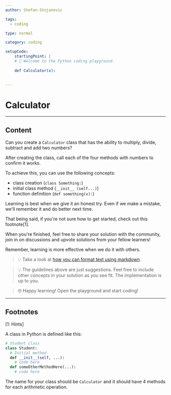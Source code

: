 ```yaml
---
author: Stefan-Stojanovic

tags:
  - coding

type: normal

category: coding

setupCode:
	startingPoint: |
  	# 👋 Welcome to the Python coding playground. 
  	
  	def Calculator(x):
      

---
```


# Calculator

---

## Content

Can you create a `Calculator` class that has the ability to multiply, divide, subtract and add two numbers?

After creating the class, call each of the four methods with numbers to confirm it works.

To achieve this, you can use the following concepts:
- class creation (`class Something:`)
- initial class method (`__init__ (self...)`)
- function definition (`def something(x):`)

Learning is best when we give it an honest try. Even if we make a mistake, we'll remember it and do better next time.

That being said, if you're not sure how to get started, check out this footnote[1]. 

When you're finished, feel free to share your solution with the community, join in on discussions and upvote solutions from your fellow learners!

Remember, learning is more effective when we do it with others.

> 💡 Take a look at [how you can format text using markdown](https://www.enki.com/glossary/general/markdown-formatting).

> 💡 The guidelines above are just suggestions. Feel free to include other concepts in your solution as you see fit. The implementation is up to you.

> 🤓 Happy learning! Open the playground and start coding!

---

## Footnotes

[1: Hints]

A class in Python is defined like this:

```python
# Student class
class Student:
  # Initial method
  def __init__(self, ...):
    # code here
  def someOtherMethodHere(...):
    # code here
```

The name for your class should be `Calculator` and it should have 4 methods for each arithmetic operation.